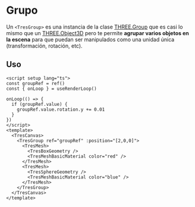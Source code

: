 # Grupo

Un `<TresGroup>` es una instancia de la clase [THREE.Group](https://threejs.org/docs/#api/en/objects/Group) que es casi lo mismo que un [THREE.Object3D](https://threejs.org/docs/#api/en/objects/Object3D) pero te permite **agrupar varios objetos en la escena** para que puedan ser manipulados como una unidad única (transformación, rotación, etc).

## Uso

```vue{13,22}
<script setup lang="ts">
const groupRef = ref()
const { onLoop } = useRenderLoop()

onLoop(() => {
  if (groupRef.value) {
    groupRef.value.rotation.y += 0.01
  }
})
</script>
<template>
  <TresCanvas>
    <TresGroup ref="groupRef" :position="[2,0,0]">
      <TresMesh>
        <TresBoxGeometry />
        <TresMeshBasicMaterial color="red" />
      </TresMesh>
      <TresMesh>
        <TresSphereGeometry />
        <TresMeshBasicMaterial color="blue" />
      </TresMesh>
    </TresGroup>
  </TresCanvas>
</template>
```
